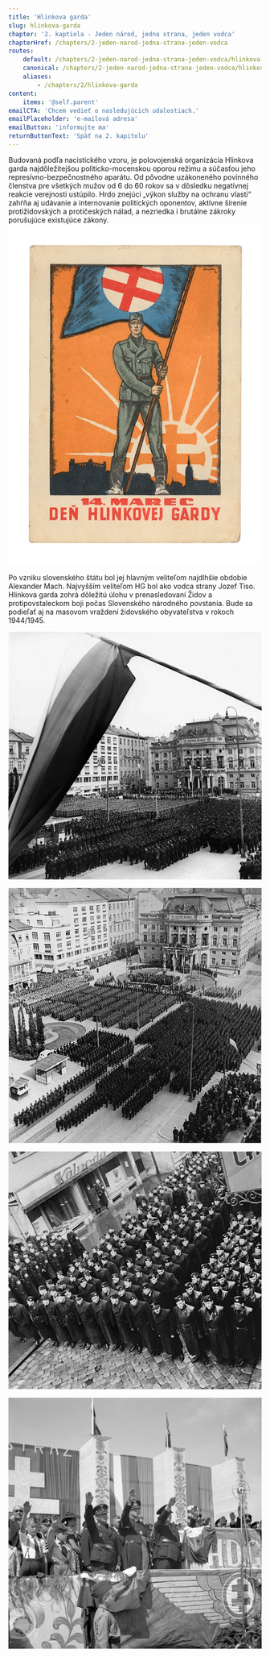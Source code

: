 ```yaml
---
title: 'Hlinkova garda'
slug: hlinkova-garda
chapter: '2. kaptiola - Jeden národ, jedna strana, jeden vodca'
chapterHref: /chapters/2-jeden-narod-jedna-strana-jeden-vodca
routes:
    default: /chapters/2-jeden-narod-jedna-strana-jeden-vodca/hlinkova-garda
    canonical: /chapters/2-jeden-narod-jedna-strana-jeden-vodca/hlinkova-garda
    aliases:
        - /chapters/2/hlinkova-garda
content:
    items: '@self.parent'
emailCTA: 'Chcem vedieť o nasledujúcich udalostiach.'
emailPlaceholder: 'e-mailová adresa'
emailButton: 'informujte ma'
returnButtonText: 'Späť na 2. kapitolu'
---
```


Budovaná podľa nacistického vzoru, je polovojenská organizácia Hlinkova garda najdôležitejšou politicko-mocenskou oporou režimu a súčasťou jeho represívno-bezpečnostného aparátu. Od pôvodne uzákoneného povinného členstva pre všetkých mužov od 6 do 60 rokov sa v dôsledku negatívnej reakcie verejnosti ustúpilo. Hrdo znejúci „výkon služby na ochranu vlasti“ zahŕňa aj udávanie a internovanie politických oponentov, aktívne šírenie protižidovských a protičeských nálad, a nezriedka i brutálne zákroky porušujúce existujúce zákony. 
[![Andrej Kováčik - 14. marec. Deň Hlinkovej gardy, 1935 – 1939, Slovenské národné múzeum - Historické múzeum, Bratislava](SVK_TMP.151.jpeg "Andrej Kováčik - 14. marec. Deň Hlinkovej gardy")](http://www.webumenia.sk/dielo/SVK:TMP.151?collection=83)

Po vzniku slovenského štátu bol jej hlavným veliteľom najdlhšie obdobie Alexander Mach. Najvyšším veliteľom HG bol ako vodca strany Jozef Tiso. Hlinkova garda zohrá dôležitú úlohu v prenasledovaní Židov a protipovstaleckom boji počas Slovenského národného povstania. Bude sa podieľať aj na masovom vraždení židovského obyvateľstva v rokoch 1944/1945.  

[![Ladislav Roller , Jozef Teslík - Oslavy štátneho sviatku v Bratislave. 14. 3. 1941., Slovenský národný archív, Bratislava – fond STK](SVK_TMP.208.jpeg "Ladislav Roller , Jozef Teslík - Oslavy štátneho sviatku v Bratislave. 14. 3. 1941")](http://www.webumenia.sk/dielo/SVK:TMP.208?collection=83)

[![Ladislav Roller , Jozef Teslík - Oslavy štátneho sviatku v Bratislave. Na námestí sú zoradení členovia Hlinkovej gardy a slovenskej armády, 14. 3. 1941, Slovenský národný archív, Bratislava – fond STK](SVK_TMP.152.jpeg "Ladislav Roller , Jozef Teslík - Oslavy štátneho sviatku v Bratislave. Na námestí sú zoradení členovia Hlinkovej gardy a slovenskej armády")](http://www.webumenia.sk/dielo/SVK:TMP.152?collection=83)

[![Neznámy autor - Odhalenie pamätnej tabule gardistovi Antonovi Kopalovi v Bratislave, 10. 3.1941., Slovenský národný archív, Bratislava – fond STK](SVK_TMP.150.jpeg "Neznámy autor - Odhalenie pamätnej tabule gardistovi Antonovi Kopalovi v Bratislave")](http://www.webumenia.sk/dielo/SVK:TMP.150?collection=83)

[![Neznámy autor - Manifestačný nástup Hlinkovej dopravnej gardy v Bratislave, 1939, Slovenský národný archív, Bratislava – fond STK](SVK_TMP.205.jpeg "Neznámy autor - Manifestačný nástup Hlinkovej dopravnej gardy v Bratislave, 1939")](http://www.webumenia.sk/dielo/SVK:TMP.205?collection=83)